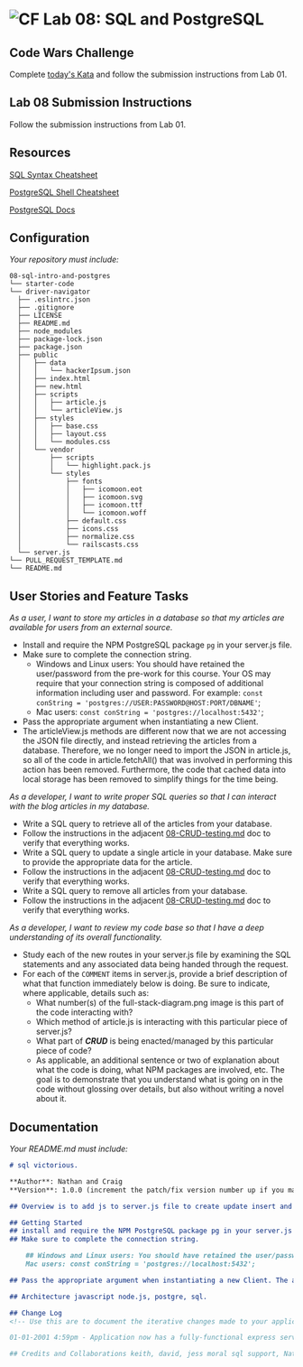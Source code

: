 ![CF](https://camo.githubusercontent.com/70edab54bba80edb7493cad3135e9606781cbb6b/687474703a2f2f692e696d6775722e636f6d2f377635415363382e706e67) Lab 08: SQL and PostgreSQL
===

## Code Wars Challenge

Complete [today's Kata](https://www.codewars.com/kata/find-the-middle-element) and follow the submission instructions from Lab 01.

## Lab 08 Submission Instructions
Follow the submission instructions from Lab 01.

## Resources  
[SQL Syntax Cheatsheet](cheatsheets/sql.md)

[PostgreSQL Shell Cheatsheet](cheatsheets/postgress-shell.md)

[PostgreSQL Docs](https://www.postgresql.org/docs/)

## Configuration
_Your repository must include:_

```
08-sql-intro-and-postgres
└── starter-code
└── driver-navigator
  ├── .eslintrc.json
  ├── .gitignore
  ├── LICENSE
  ├── README.md
  ├── node_modules
  ├── package-lock.json
  ├── package.json
  ├── public
  │   ├── data
  │   │   └── hackerIpsum.json
  │   ├── index.html
  │   ├── new.html
  │   ├── scripts
  │   │   ├── article.js
  │   │   └── articleView.js
  │   ├── styles
  │   │   ├── base.css
  │   │   ├── layout.css
  │   │   └── modules.css
  │   └── vendor
  │       ├── scripts
  │       │   └── highlight.pack.js
  │       └── styles
  │           ├── fonts
  │           │   ├── icomoon.eot
  │           │   ├── icomoon.svg
  │           │   ├── icomoon.ttf
  │           │   └── icomoon.woff
  │           ├── default.css
  │           ├── icons.css
  │           ├── normalize.css
  │           └── railscasts.css
  └── server.js
└── PULL_REQUEST_TEMPLATE.md
└── README.md
```

## User Stories and Feature Tasks

*As a user, I want to store my articles in a database so that my articles are available for users from an external source.*

- Install and require the NPM PostgreSQL package `pg` in your server.js file.
- Make sure to complete the connection string.
  - Windows and Linux users: You should have retained the user/password from the pre-work for this course. Your OS may require that your connection string is composed of additional information including user and password. For example: `const conString = 'postgres://USER:PASSWORD@HOST:PORT/DBNAME'`;
  - Mac users: `const conString = 'postgres://localhost:5432'`;
- Pass the appropriate argument when instantiating a new Client.
- The articleView.js methods are different now that we are not accessing the JSON file directly, and instead retrieving the articles from a database. Therefore, we no longer need to import the JSON in article.js, so all of the code in article.fetchAll() that was involved in performing this action has been removed. Furthermore, the code that cached data into local storage has been removed to simplify things for the time being.

*As a developer, I want to write proper SQL queries so that I can interact with the blog articles in my database.*

- Write a SQL query to retrieve all of the articles from your database.
- Follow the instructions in the adjacent [08-CRUD-testing.md](08-CRUD-testing.md) doc to verify that everything works.
- Write a SQL query to update a single article in your database. Make sure to provide the appropriate data for the article.
- Follow the instructions in the adjacent [08-CRUD-testing.md](08-CRUD-testing.md) doc to verify that everything works.
- Write a SQL query to remove all articles from your database.
- Follow the instructions in the adjacent [08-CRUD-testing.md](08-CRUD-testing.md) doc to verify that everything works.


*As a developer, I want to review my code base so that I have a deep understanding of its overall functionality.*

- Study each of the new routes in your server.js file by examining the SQL statements and any associated data being handed through the request.
- For each of the `COMMENT` items in server.js, provide a brief description of what that function immediately below is doing. Be sure to indicate, where applicable, details such as:
  - What number(s) of the full-stack-diagram.png image is this part of the code interacting with?
  - Which method of article.js is interacting with this particular piece of server.js?
  - What part of ***CRUD*** is being enacted/managed by this particular piece of code?
  - As applicable, an additional sentence or two of explanation about what the code is doing, what NPM packages are involved, etc. The goal is to demonstrate that you understand what is going on in the code without glossing over details, but also without writing a novel about it.

## Documentation
_Your README.md must include:_

```md
# sql victorious.

**Author**: Nathan and Craig
**Version**: 1.0.0 (increment the patch/fix version number up if you make more commits past your first submission)

## Overview is to add js to server.js file to create update insert and delete a database record.

## Getting Started
## install and require the NPM PostgreSQL package pg in your server.js file.
## Make sure to complete the connection string.

    ## Windows and Linux users: You should have retained the user/password from the pre-work for this course. Your OS may require that your connection string is composed of additional information including user and password. For example: const conString = 'postgres://USER:PASSWORD@HOST:PORT/DBNAME';
    Mac users: const conString = 'postgres://localhost:5432';

## Pass the appropriate argument when instantiating a new Client. The articleView.js methods are different now that we are not accessing the JSON file directly, and instead retrieving the articles from a database. Therefore, we no longer need to import the JSON in article.js, so all of the code in article.fetchAll() that was involved in performing this action has been removed. Furthermore, the code that cached data into local storage has been removed to simplify things for the time being.

## Architecture javascript node.js, postgre, sql.

## Change Log
<!-- Use this are to document the iterative changes made to your application as each feature is successfully implemented. Use time stamps. Here's an examples:

01-01-2001 4:59pm - Application now has a fully-functional express server, with GET and POST routes for the book resource.

## Credits and Collaborations keith, david, jess moral sql support, Nathan is not risk averse. 
```
